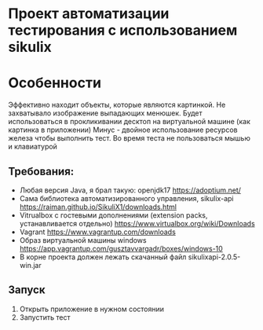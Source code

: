 # Проект автоматизации тестирования с использованием sikulix

# Особенности
Эффективно находит объекты, которые являются картинкой. Не захватывало изображение выпадающих менюшек.
Будет использоваться в прокликивании десктоп на виртуальной машине (как картинка в приложении)
Минус - двойное использование ресурсов железа чтобы выполнить тест.
Во время теста не пользоваться мышью и клавиатурой

## Требования:
- Любая версия Java, я брал такую: openjdk17 https://adoptium.net/
- Сама библиотека автоматизированного управления, sikulix-api
https://raiman.github.io/SikuliX1/downloads.html
- Vitrualbox с гостевыми дополнениями (extension packs, устанавливается отдельно)
https://www.virtualbox.org/wiki/Downloads
- Vagrant https://www.vagrantup.com/downloads
- Образ виртуальной машины windows https://app.vagrantup.com/gusztavvargadr/boxes/windows-10
- В корне проекта должен лежать скачанный файл sikulixapi-2.0.5-win.jar

## Запуск
1. Открыть приложение в нужном состоянии
2. Запустить тест
